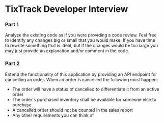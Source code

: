 # TixTrack Developer Interview

### Part 1
Analyze the existing code as if you were providing a code review.
Feel free to identify any changes big or small that you would make.
If you have time to rewrite something that is ideal, but if the changes
would be too large you may just provide an explanation and/or comment in the code.

### Part 2
Extend the functionality of this application by providing an API endpoint for cancelling an order.
When an order is cancelled the following must happen:
* The order will have a status of cancelled to differentiate it from an active order
* The order's purchased inventory shall be available for someone else to purchase
* A cancelled order should not be counted in the sales report
* Any other requirements you can think of

